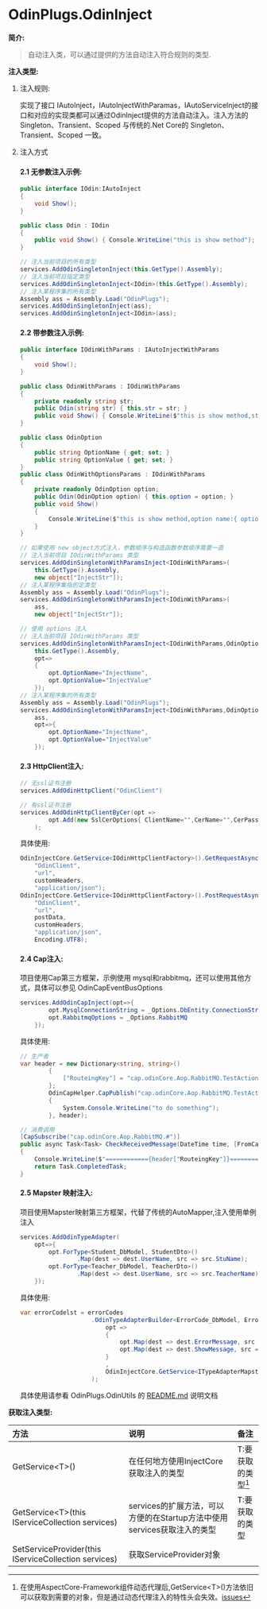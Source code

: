 # OdinPlugs.OdinInject

**简介:**

> 自动注入类，可以通过提供的方法自动注入符合规则的类型.

**注入类型:**

1. 注入规则:

    实现了接口 IAutoInject，IAutoInjectWithParamas，IAutoServiceInject的接口和对应的实现类都可以通过OdinInject提供的方法自动注入。注入方法的 Singleton、Transient、Scoped 与传统的.Net Core的 Singleton、Transient、Scoped 一致。

2. 注入方式
    #### 2.1 无参数注入示例:
    ```csharp
    public interface IOdin:IAutoInject
    {
        void Show();
    }
    ```
    ```csharp
    public class Odin : IOdin
    {
        public void Show() { Console.WriteLine("this is show method"); }
    }
    ```
    ```csharp
    // 注入当前项目的所有类型
    services.AddOdinSingletonInject(this.GetType().Assembly);
    // 注入当前项目指定类型
    services.AddOdinSingletonInject<IOdin>(this.GetType().Assembly);
    // 注入某程序集的所有类型
    Assembly ass = Assembly.Load("OdinPlugs");
    services.AddOdinSingletonInject(ass);
    services.AddOdinSingletonInject<IOdin>(ass);
    ```

    #### 2.2 带参数注入示例:
    ```csharp
    public interface IOdinWithParams : IAutoInjectWithParams
    {
        void Show();
    }
    ```
    ```csharp
    public class OdinWithParams : IOdinWithParams
    {
        private readonly string str;
        public Odin(string str) { this.str = str; }
        public void Show() { Console.WriteLine($"this is show method,str value:{ this.str }"); }
    }

    public class OdinOption
    {
        public string OptionName { get; set; }
        public string OptionValue { get; set; }
    }
    public class OdinWithOptionsParams : IOdinWithParams
    {
        private readonly OdinOption option;
        public Odin(OdinOption option) { this.option = option; }
        public void Show() 
        { 
            Console.WriteLine($"this is show method,option name:{ option.OptionName } option value:{ option.OptionValue }"); 
        }
    }
    ```
    ```csharp
    // 如果使用 new object方式注入，参数顺序与构造函数参数顺序需要一直
    // 注入当前项目 IOdinWithParams 类型
    services.AddOdinSingletonWithParamsInject<IOdinWithParams>(
        this.GetType().Assembly,
        new object["InjectStr"]);
    // 注入某程序集指的定类型
    Assembly ass = Assembly.Load("OdinPlugs");
    services.AddOdinSingletonWithParamsInject<IOdinWithParams>(
        ass,
        new object["InjectStr"]);

    // 使用 options 注入
    // 注入当前项目 IOdinWithParams 类型
    services.AddOdinSingletonWithParamsInject<IOdinWithParams,OdinOption>(
        this.GetType().Assembly,
        opt=>
        { 
            opt.OptionName="InjectName", 
            opt.OptionValue="InjectValue" 
        });
    // 注入某程序集的所有类型
    Assembly ass = Assembly.Load("OdinPlugs");
    services.AddOdinSingletonWithParamsInject<IOdinWithParams,OdinOption>(
        ass,
        opt=>{ 
            opt.OptionName="InjectName", 
            opt.OptionValue="InjectValue" 
        });
    ```
    #### 2.3 HttpClient注入:
    ```csharp
    // 无ssl证书注册
    services.AddOdinHttpClient("OdinClient")
    ```
    ```csharp
    // 有ssl证书注册
    services.AddOdinHttpClientByCer(opt =>
            opt.Add(new SslCerOptions{ ClientName="",CerName="",CerPassword = "",CerPath="" })
        );
    ```

    具体使用:
    ```csharp
    OdinInjectCore.GetService<IOdinHttpClientFactory>().GetRequestAsync(
        "OdinClient", 
        "url",
        customHeaders,
        "application/json");
    OdinInjectCore.GetService<IOdinHttpClientFactory>().PostRequestAsync(
        "OdinClient", 
        "url",
        postData,
        customHeaders,
        "application/json",
        Encoding.UTF8);
    ```
    #### 2.4 Cap注入:
    项目使用Cap第三方框架，示例使用 mysql和rabbitmq，还可以使用其他方式，具体可以参见 OdinCapEventBusOptions
    ```csharp
    services.AddOdinCapInject(opt=>{
            opt.MysqlConnectionString = _Options.DbEntity.ConnectionString;
            opt.RabbitmqOptions = _Options.RabbitMQ
        });
    ```
    具体使用:
    ```csharp
    // 生产者
    var header = new Dictionary<string, string>()
            {
                ["RouteingKey"] = "cap.odinCore.Aop.RabbitMQ.TestAction",
            };
            OdinCapHelper.CapPublish("cap.odinCore.Aop.RabbitMQ.TestAction", DateTime.Now, () =>
            {
                System.Console.WriteLine("to do something");
            }, header);

    // 消费调用
    [CapSubscribe("cap.odinCore.Aop.RabbitMQ.#")]
    public async Task<Task> CheckReceivedMessage(DateTime time, [FromCap] CapHeader header)
    {
        Console.WriteLine($"============{header["RouteingKey"]}==========={time.ToString("yyyy-MM-dd hh:mm:ss")}================");
        return Task.CompletedTask;
    }
    ```

    #### 2.5 Mapster 映射注入:
    项目使用Mapster映射第三方框架，代替了传统的AutoMapper,注入使用单例注入
    ```csharp
    services.AddOdinTypeAdapter(
        opt=>{
            opt.ForType<Student_DbModel, StudentDto>()
                    .Map(dest => dest.UserName, src => src.StuName);
            opt.ForType<Teacher_DbModel, TeacherDto>()
                    .Map(dest => dest.UserName, src => src.TeacherName);
        });
    ```
    具体使用:
    ```csharp
    var errorCodelst = errorCodes
                        .OdinTypeAdapterBuilder<ErrorCode_DbModel, ErrorCode_Model, List<ErrorCode_Model>>(
                            opt =>
                            {
                                opt.Map(dest => dest.ErrorMessage, src => src.CodeErrorMessage);
                                opt.Map(dest => dest.ShowMessage, src => src.CodeShowMessage);
                            }
                            ,
                            OdinInjectCore.GetService<ITypeAdapterMapster>().GetConfig()
                        );
    ```
    具体使用请参看 OdinPlugs.OdinUtils 的 [README.md](https://github.com/odinsam/OdinPlugs.Utils/blob/master/README.md) 说明文档
    
**获取注入类型:**

|方法|说明|备注|
|:--|:--|:--|
|GetService&lt;T&gt;()|在任何地方使用InjectCore获取注入的类型|T:要获取的类型[^1]|
|GetService&lt;T&gt;(this IServiceCollection services)|services的扩展方法，可以方便的在Startup方法中使用services获取注入的类型|T:要获取的类型|
|SetServiceProvider(this IServiceCollection services)|获取ServiceProvider对象|

[^1]:在使用AspectCore-Framework组件动态代理后,GetService&lt;T&gt;()方法依旧可以获取到需要的对象，但是通过动态代理注入的特性头会失效。[issues](https://github.com/dotnetcore/AspectCore-Framework/issues/266)